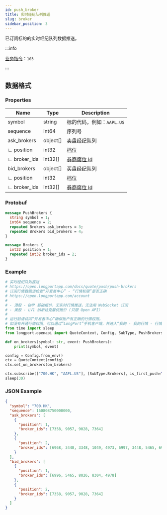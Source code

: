 ```yaml
---
id: push_broker
title: 实时经纪队列推送
slug: broker
sidebar_position: 3
---
```


已订阅标的的实时经纪队列数据推送。

:::info

[业务指令](../../socket/protocol/push)：`103`

:::

## 数据格式

### Properties

| Name         | Type     | Description                       |
|--------------|----------|-----------------------------------|
| symbol       | string   | 标的代码，例如：`AAPL.US`           |
| sequence     | int64    | 序列号                            |
| ask_brokers  | object[] | 卖盘经纪队列                      |
| ∟ position   | int32    | 档位                              |
| ∟ broker_ids | int32[]  | [券商席位 Id](../pull/broker-ids) |
| bid_brokers  | object[] | 买盘经纪队列                      |
| ∟ position   | int32    | 档位                              |
| ∟ broker_ids | int32[]  | [券商席位 Id](../pull/broker-ids) |

### Protobuf

```protobuf
message PushBrokers {
  string symbol = 1;
  int64 sequence = 2;
  repeated Brokers ask_brokers = 3;
  repeated Brokers bid_brokers = 4;
}

message Brokers {
  int32 position = 1;
  repeated int32 broker_ids = 2;
}
```

### Example

```python
# 实时经纪队列推送
# https://open.longportapp.com/docs/quote/push/push-brokers
# 订阅行情数据请检查“开发者中心” - “行情权限”是否正确
# https://open.longportapp.com/account
#
# - 港股 - BMP 基础报价，无实时行情推送，无法用 WebSocket 订阅
# - 美股 - LV1 纳斯达克最优报价 (只限 Open API）
#
# 运行前请访问“开发者中心”确保账户有正确的行情权限。
# 如没有开通行情权限，可以通过“LongPort”手机客户端，并进入“我的 - 我的行情 - 行情商城”购买开通行情权限。
from time import sleep
from longport.openapi import QuoteContext, Config, SubType, PushBrokers

def on_brokers(symbol: str, event: PushBrokers):
    print(symbol, event)

config = Config.from_env()
ctx = QuoteContext(config)
ctx.set_on_brokers(on_brokers)

ctx.subscribe(["700.HK", "AAPL.US"], [SubType.Brokers], is_first_push=True)
sleep(30)
```

### JSON Example

```json
{
  "symbol": "700.HK",
  "sequence": 160808750000000,
  "ask_brokers": [
    {
      "position": 1,
      "broker_ids": [7358, 9057, 9028, 7364]
    },
    {
      "position": 2,
      "broker_ids": [6968, 3448, 3348, 1049, 4973, 6997, 3448, 5465, 6997]
    }
  ],
  "bid_brokers": [
    {
      "position": 1,
      "broker_ids": [6996, 5465, 8026, 8304, 4978]
    },
    {
      "position": 2,
      "broker_ids": [7358, 9057, 9028, 7364]
    }
  ]
}
```
